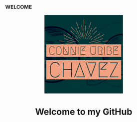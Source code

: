 ### WELCOME
<div id="header" align="center">
  <img src="https://github.com/connieuribe/connieuribe/blob/main/Connie%20Uribe%20Chavez-1.png"  width="50%" height="10%">
  <h1>
  Welcome to my GitHub
  </h1>
</div>


<!--
**connieuribe/connieuribe** is a ✨ _special_ ✨ repository because its `README.md` (this file) appears on your GitHub profile.

Here are some ideas to get you started:

- 🔭 I’m currently working on ...
- 🌱 I’m currently learning ...
- 👯 I’m looking to collaborate on ...
- 🤔 I’m looking for help with ...
- 💬 Ask me about ...
- 📫 How to reach me: ...
- 😄 Pronouns: ...
- ⚡ Fun fact: ...
-->
